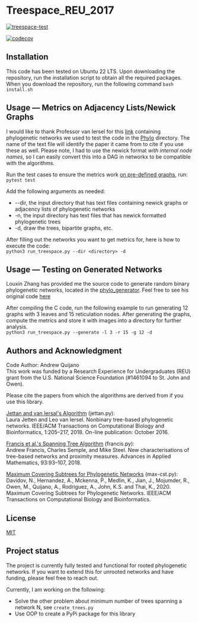 # Treespace_REU_2017
[![treespace-test](https://github.com/AndrewQuijano/Treespace_REU_2017/actions/workflows/treespace-test.yml/badge.svg)](https://github.com/AndrewQuijano/Treespace_REU_2017/actions/workflows/treespace-test.yml)

[![codecov](https://codecov.io/gh/AndrewQuijano/Treespace_REU_2017/branch/main/graph/badge.svg?token=DG1IUGC12E)](https://codecov.io/gh/AndrewQuijano/Treespace_REU_2017)

## Installation
This code has been tested on Ubuntu 22 LTS.
Upon downloading the repository, run the installation script to obtain all the required packages.
When you download the repository, run the following command `bash install.sh`

## Usage — Metrics on Adjacency Lists/Newick Graphs
I would like to thank Professor van Iersel for this [link](http://phylnet.univ-mlv.fr/recophync/networkDraw.php) containing phylogenetic networks we used to test the code in the [Phylo](https://github.com/AndrewQuijano/Treespace_REU_2017/tree/main/Phylo) directory. The name of the text file will identify the paper it came from to cite if you use these as well. Please note, I had to use the newick format *with internal node names*, so I can easily convert this into a DAG in networkx to be compatible with the algorithms.

Run the test cases to ensure the metrics work [on pre-defined graphs](https://github.com/AndrewQuijano/Treespace_REU_2017/tree/main/Graph), run:  
`pytest test`

Add the following arguments as needed:
* --dir, the input directory that has text files containing newick graphs or adjacency lists of phylogenetic networks
* -n, the input directory has text files that has newick formatted phylogenetic trees
* -d, draw the trees, bipartite graphs, etc.

After filling out the networks you want to get metrics for, here is how to execute the code:  
`python3 run_treespace.py --dir <directory> -d`

## Usage — Testing on Generated Networks
Louxin Zhang has provided me the source code to generate random binary phylogenetic networks, located in the [phylo_generator](https://github.com/AndrewQuijano/Treespace_REU_2017/tree/main/phylo_generator). Feel free to see his original code [here](https://github.com/LX-Zhang/Phylogenetic-Networks)  

After compiling the C code, run the following example to run generating 12 graphs with 3 leaves and 15 
reticulation nodes. After generating the graphs, compute the metrics and store it with images into a directory for further analysis.  
`python3 run_treespace.py --generate -l 3 -r 15 -g 12 -d`

## Authors and Acknowledgment
Code Author: Andrew Quijano  
This work was funded by a Research Experience for Undergraduates (REU) grant from the U.S. National Science Foundation (#1461094 to St. John and Owen).  

Please cite the papers from which the algorithms are derived from if you use this library.  

[Jettan and van Iersal's Algorithm](https://arxiv.org/abs/1601.04974) (jettan.py):  
Laura Jetten and Leo van Iersel.
Nonbinary tree-based phylogenetic networks.
IEEE/ACM Transactions on Computational Biology and Bioinformatics, 1:205–217, 2018. On-line publication: October 2016.

[Francis et al.'s Spanning Tree Algorithm](https://arxiv.org/abs/1611.04225) (francis.py):  
Andrew Francis, Charles Semple, and Mike Steel. 
New characterisations of tree-based networks and proximity measures. 
Advances in Applied Mathematics, 93:93–107, 2018.  

[Maximum Covering Subtrees for Phylogenetic Networks](https://arxiv.org/abs/2009.12413) (max-cst.py):  
Davidov, N., Hernandez, A., Mckenna, P., Medlin, K., Jian, J., Mojumder, R., Owen, M., Quijano, A., Rodriguez, A., John, K.S. and Thai, K., 2020. 
Maximum Covering Subtrees for Phylogenetic Networks. 
IEEE/ACM Transactions on Computational Biology and Bioinformatics.

## License
[MIT](https://choosealicense.com/licenses/mit/)

## Project status
The project is currently fully tested and functional for rooted phylogenetic networks. 
If you want to extend this for unrooted networks and have funding, please feel free to reach out.

Currently, I am working on the following:
* Solve the other problem about minimum number of trees spanning a network N, see `create_trees.py`
* Use OOP to create a PyPi package for this library
